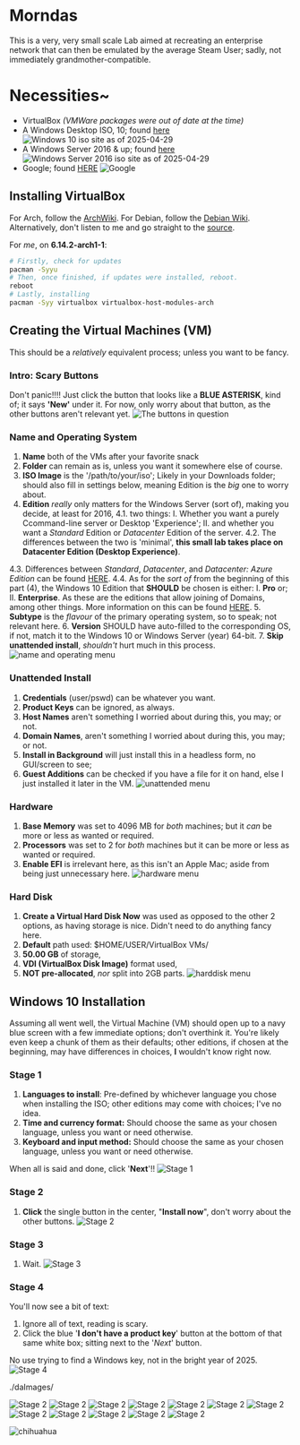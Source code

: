 # Morndas

This is a very, very small scale Lab aimed at recreating an enterprise network that
can then be emulated by the average Steam User; sadly, not immediately grandmother-compatible.

# Necessities~ 
- VirtualBox *(VMWare packages were out of date at the time)*
- A Windows Desktop ISO, 10; found [here](https://www.microsoft.com/en-us/software-download/windows10ISO)
![Windows 10 iso site as of 2025-04-29](./daImages/pics-worldwideweb/windowsISOsite.png)
- A Windows Server 2016 & up; found [here](https://www.microsoft.com/en-us/evalcenter/download-windows-server-2016)
![Windows Server 2016 iso site as of 2025-04-29](./daImages/pics-worldwideweb/windows2016serversite.png)
- Google; found [HERE](https://www.google.com)
![Google](./daImages/pics-worldwideweb/google.png)

## Installing VirtualBox

For Arch, follow the [ArchWiki](https://wiki.archlinux.org/title/VirtualBox).
For Debian, follow the [Debian Wiki](https://wiki.debian.org/VirtualBox).
Alternatively, don't listen to me and go straight to the [source](https://www.virtualbox.org/manual/ch02.html).

For *me*, on **6.14.2-arch1-1**:
```bash
# Firstly, check for updates
pacman -Syyu
# Then, once finished, if updates were installed, reboot.
reboot
# Lastly, installing
pacman -Syy virtualbox virtualbox-host-modules-arch
```

## Creating the Virtual Machines (VM)

This should be a *relatively* equivalent process; unless you want to be fancy.


### **Intro: Scary Buttons**

Don't panic!!!! Just click the button that looks like a **BLUE ASTERISK**, kind of; it says **'New'** under it. For now, only worry about that button, as the other buttons aren't relevant yet.
![The buttons in question](./daImages/pics-virtbox/scary-buttons.png)


### **Name and Operating System**
1. **Name** both of the VMs after your favorite snack
2. **Folder** can remain as is, unless you want it somewhere else of course.
3. **ISO Image** is the '/path/to/your/iso'; Likely in your Downloads folder; should also fill in settings below, meaning Edition is the *big* one to worry about.
4. **Edition** *really* only matters for the Windows Server (sort of), making you decide, at least for 2016, 
  4.1. two things:
    I.  Whether you want a purely Ccommand-line server or Desktop 'Experience';
    II. and whether you want a *Standard* Edition or *Datacenter* Edition of the server.
  4.2. The differences between the two is 'minimal', **this small lab takes place on Datacenter Edition (Desktop Experience)**.
  
  4.3. Differences between *Standard*, *Datacenter*, and *Datacenter: Azure Edition* can be found [HERE](https://learn.microsoft.com/en-us/windows-server/get-started/editions-comparison?pivots=windows-server-2025).
  4.4. As for the *sort of* from the beginning of this part (4), the Windows 10 Edition that **SHOULD** be chosen is either: 
    I.  **Pro** or;
    II. **Enterprise**.
  As these are the editions that allow joining of Domains, among other things. More information on this can be found [HERE](https://answers.microsoft.com/en-us/insider/forum/all/what-are-the-editions-of-windows-10-available/195a4038-c061-4902-bc2b-35922c9d41bc).
5. **Subtype** is the *flavour* of the primary operating system, so to speak; not relevant here.
6. **Version** SHOULD have auto-filled to the corresponding OS, if not, match it to the Windows 10 or Windows Server (year) 64-bit.
7. **Skip unattended install**, *shouldn't* hurt much in this process.
![name and operating menu](./daImages/pics-virtbox/nameandoperation.png)



### **Unattended Install**
1. **Credentials** (user/pswd) can be whatever you want.
2. **Product Keys** can be ignored, as always.
3. **Host Names** aren't something I worried about during this, you may; or not.
4. **Domain Names**, aren't something I worried about during this, you may; or not.
5. **Install in Background** will just install this in a headless form, no GUI/screen to see;
6. **Guest Additions** can be checked if you have a file for it on hand, else I just installed it later in the VM.
![unattended menu](./daImages/pics-virtbox/unattended.png)



### Hardware
1. **Base Memory** was set to 4096 MB for *both* machines; but it *can* be more or less as wanted or required.
2. **Processors** was set to 2 for *both* machines but it can be more or less as wanted or required. 
3. **Enable EFI** is irrelevant here, as this isn't an Apple Mac; aside from being just unnecessary here. 
![hardware menu](./daImages/pics-virtbox/hardware.png)



### Hard Disk
1. **Create a Virtual Hard Disk Now** was used as opposed to the other 2 options, as having storage is nice. Didn't need to do anything fancy here.
2. **Default** path used: $HOME/USER/VirtualBox VMs/
3. **50.00 GB** of storage,
3. **VDI (VirtualBox Disk Image)** format used,
4. **NOT pre-allocated**, *nor* split into 2GB parts.
![harddisk menu](./daImages/pics-virtbox/disk.png)




## Windows 10 Installation
Assuming all went well, the Virtual Machine (VM) should open up to a navy blue screen with a few immediate options; don't overthink it. You're likely even keep a chunk of them as their defaults; other editions, if chosen at the beginning, may have differences in choices, **I** wouldn't know right now.

### Stage 1
1. **Languages to install**: Pre-defined by whichever language you chose when installing the ISO; other editions may come with choices; I've no idea.
2. **Time and currency format:** Should choose the same as your chosen language, unless you want or need otherwise.
3. **Keyboard and input method:** Should choose the same as your chosen language, unless you want or need otherwise.

When all is said and done, click '**Next**'!!
![Stage 1](./daImages/pics-windows10/windowsinstall-one.png)

### Stage 2
1. **Click** the single button in the center, "**Install now**", don't worry about the other buttons.
![Stage 2](./daImages/pics-windows10/installnow-two.png)


### Stage 3
1. Wait.
![Stage 3](./daImages/pics-windows10/setupisstarting-three.png)

### Stage 4
You'll now see a bit of text:   
1. Ignore all of text, reading is scary.
2. Click the blue '**I don't have a product key**' button at the bottom of that same white box; sitting next to the '*Next*' button.

No use trying to find a Windows key, not in the bright year of 2025.
![Stage 4](./daImages/pics-windows10/activatewindows-four.png)

./daImages/



![Stage 2]()
![Stage 2]()
![Stage 2]()
![Stage 2]()
![Stage 2]()
![Stage 2]()
![Stage 2]()
![Stage 2]()
![Stage 2]()
![Stage 2]()
![Stage 2]()
![Stage 2]()








![chihuahua](daImages/image-49.png)

